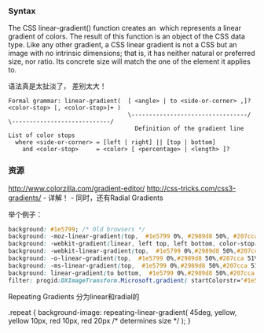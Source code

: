 

### Syntax
The CSS linear-gradient() function creates an <image> which represents a linear gradient of colors. The result of this function is an object of the CSS <gradient> data type. Like any other gradient, a CSS linear gradient is not a CSS <color> but an image with no intrinsic dimensions; that is, it has neither natural or preferred size, nor ratio. Its concrete size will match the one of the element it applies to.


语法真是太扯淡了， 差别太大！

```
Formal grammar: linear-gradient(  [ <angle> | to <side-or-corner> ,]? <color-stop> [, <color-stop>]+ )
                                  \---------------------------------/ \----------------------------/
                                    Definition of the gradient line         List of color stops  
  where <side-or-corner> = [left | right] || [top | bottom]
    and <color-stop>     = <color> [ <percentage> | <length> ]?

```


### 资源
http://www.colorzilla.com/gradient-editor/
http://css-tricks.com/css3-gradients/ - 详解！ - 同时，还有Radial Gradients



举个例子：

```css
background: #1e5799; /* Old browsers */
background: -moz-linear-gradient(top,  #1e5799 0%, #2989d8 50%, #207cca 51%, #7db9e8 100%); /* FF3.6+ */
background: -webkit-gradient(linear, left top, left bottom, color-stop(0%,#1e5799), color-stop(50%,#2989d8), color-stop(51%,#207cca), color-stop(100%,#7db9e8)); /* Chrome,Safari4+ */
background: -webkit-linear-gradient(top,  #1e5799 0%,#2989d8 50%,#207cca 51%,#7db9e8 100%); /* Chrome10+,Safari5.1+ */
background: -o-linear-gradient(top,  #1e5799 0%,#2989d8 50%,#207cca 51%,#7db9e8 100%); /* Opera 11.10+ */
background: -ms-linear-gradient(top,  #1e5799 0%,#2989d8 50%,#207cca 51%,#7db9e8 100%); /* IE10+ */
background: linear-gradient(to bottom,  #1e5799 0%,#2989d8 50%,#207cca 51%,#7db9e8 100%); /* W3C */
filter: progid:DXImageTransform.Microsoft.gradient( startColorstr='#1e5799', endColorstr='#7db9e8',GradientType=0 ); /* IE6-9 */
```

Repeating Gradients 
分为linear和radial的

.repeat {
  background-image: 
    repeating-linear-gradient(
      45deg,
      yellow,
      yellow 10px,
      red 10px,
      red 20px /* determines size */
    );
}